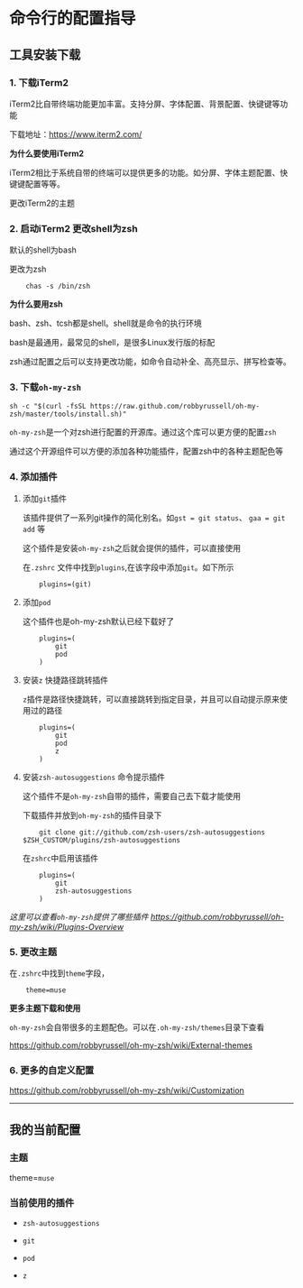 
# 命令行的配置指导

## 工具安装下载

### 1. 下载iTerm2

iTerm2比自带终端功能更加丰富。支持分屏、字体配置、背景配置、快键键等功能

下载地址：https://www.iterm2.com/

**为什么要使用iTerm2**

iTerm2相比于系统自带的终端可以提供更多的功能。如分屏、字体主题配置、快键键配置等等。

更改iTerm2的主题

### 2. 启动iTerm2 更改shell为zsh

默认的shell为bash

更改为zsh 

```
	chas -s /bin/zsh
```

**为什么要用zsh**

bash、zsh、tcsh都是shell。shell就是命令的执行环境

bash是最通用，最常见的shell，是很多Linux发行版的标配

zsh通过配置之后可以支持更改功能，如命令自动补全、高亮显示、拼写检查等。

### 3. 下载`oh-my-zsh`

`sh -c "$(curl -fsSL https://raw.github.com/robbyrussell/oh-my-zsh/master/tools/install.sh)"`

`oh-my-zsh`是一个对zsh进行配置的开源库。通过这个库可以更方便的配置`zsh`

通过这个开源组件可以方便的添加各种功能插件，配置zsh中的各种主题配色等

### 4. 添加插件

1. 添加`git`插件

	该插件提供了一系列git操作的简化别名。如`gst = git status`、 `gaa = git add` 等

	这个插件是安装`oh-my-zsh`之后就会提供的插件，可以直接使用

	在`.zshrc` 文件中找到`plugins`,在该字段中添加`git`。如下所示

	```
		plugins=(git)
	```

2. 添加`pod`

	这个插件也是oh-my-zsh默认已经下载好了

	```
		plugins=(
			git 
			pod
		)
	```

3. 安装`z` 快捷路径跳转插件

	`z`插件是路径快捷跳转，可以直接跳转到指定目录，并且可以自动提示原来使用过的路径

	```
		plugins=(
			git
			pod
			z 
		)
	```

4. 安装`zsh-autosuggestions` 命令提示插件

	这个插件不是`oh-my-zsh`自带的插件，需要自己去下载才能使用

	下载插件并放到`oh-my-zsh`的插件目录下 

	```
	    git clone git://github.com/zsh-users/zsh-autosuggestions $ZSH_CUSTOM/plugins/zsh-autosuggestions
	```

	在`zshrc`中启用该插件

	```
		plugins=(
			git 
			zsh-autosuggestions
		)
	```

_这里可以查看`oh-my-zsh`提供了哪些插件 https://github.com/robbyrussell/oh-my-zsh/wiki/Plugins-Overview_

### 5. 更改主题

在`.zshrc`中找到`theme`字段，

```
	theme=muse
```

**更多主题下载和使用**

`oh-my-zsh`会自带很多的主题配色。可以在`.oh-my-zsh/themes`目录下查看

https://github.com/robbyrussell/oh-my-zsh/wiki/External-themes

### 6. 更多的自定义配置

https://github.com/robbyrussell/oh-my-zsh/wiki/Customization

***

## 我的当前配置

### 主题

theme=`muse`

### 当前使用的插件

* `zsh-autosuggestions`

* `git`

* `pod`

* `z`

